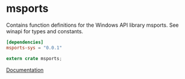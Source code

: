 # msports #
Contains function definitions for the Windows API library msports. See winapi for types and constants.

```toml
[dependencies]
msports-sys = "0.0.1"
```

```rust
extern crate msports;
```

[Documentation](https://retep998.github.io/doc/msports/)
